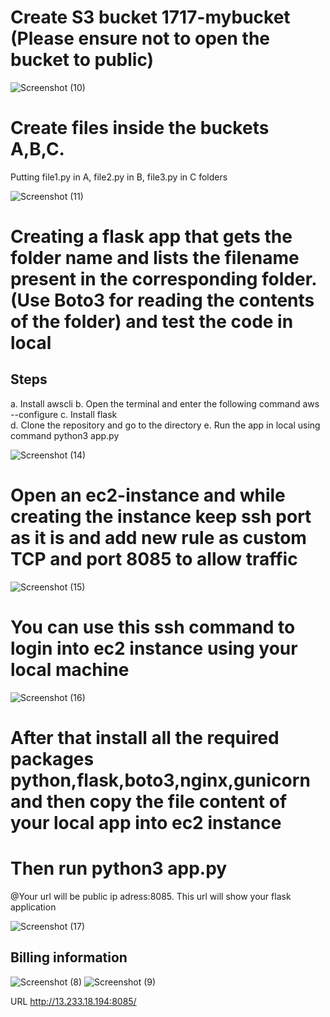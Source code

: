 # Create S3 bucket 1717-mybucket (Please ensure not to open the bucket to public)
![Screenshot (10)](https://user-images.githubusercontent.com/73656498/115603046-50be3380-a2fd-11eb-9bfa-f0f7317fdc18.png)


# Create files inside the buckets A,B,C.
Putting file1.py in A, file2.py in B, file3.py in C folders


![Screenshot (11)](https://user-images.githubusercontent.com/73656498/115603370-b3173400-a2fd-11eb-8b96-44ed521e3a20.png)
# Creating a flask app that gets the folder name and lists the filename present in the corresponding folder. (Use Boto3 for reading the contents of the folder) and test the code in local 

## Steps
a. Install awscli
b. Open the terminal and enter the following command
   aws --configure
c. Install flask   
d. Clone the repository and go to the directory
e. Run the app in local using command python3 app.py

![Screenshot (14)](https://user-images.githubusercontent.com/73656498/115605123-c2977c80-a2ff-11eb-81b7-9f9648b36e34.png)

# Open an ec2-instance and while creating the instance keep ssh port as it is and add new rule as custom TCP and port 8085 to allow traffic

![Screenshot (15)](https://user-images.githubusercontent.com/73656498/115605368-0ee2bc80-a300-11eb-8ac5-bf254ccd2b33.png)

# You can use this ssh command to login into ec2 instance using your local machine

![Screenshot (16)](https://user-images.githubusercontent.com/73656498/115605611-59643900-a300-11eb-8c77-534e88dd2642.png)

# After that install all the required packages python,flask,boto3,nginx,gunicorn and then copy the file content of your local app into ec2 instance

# Then run python3 app.py

@Your url will be public ip adress:8085. This url will show your flask application

![Screenshot (17)](https://user-images.githubusercontent.com/73656498/115764994-d4daee80-a3c3-11eb-92a7-088ead6220ca.png)

## Billing information
![Screenshot (8)](https://user-images.githubusercontent.com/73656498/115606248-19ea1c80-a301-11eb-917c-bb85ac0bd986.png)
![Screenshot (9)](https://user-images.githubusercontent.com/73656498/115606295-266e7500-a301-11eb-80df-de9b77fee647.png)

URL http://13.233.18.194:8085/

